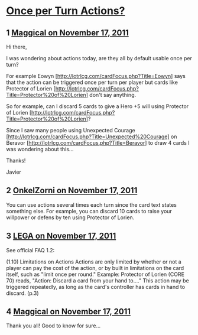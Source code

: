 # [Once per Turn Actions?](https://community.fantasyflightgames.com/topic/56388-once-per-turn-actions/)

## 1 [Maggical on November 17, 2011](https://community.fantasyflightgames.com/topic/56388-once-per-turn-actions/?do=findComment&comment=556903)

Hi there,

I was wondering about actions today, are they all by default usable once per turn?

For example Eowyn [http://lotrlcg.com/cardFocus.php?Title=Eowyn] says that the action can be triggered once per turn per player but cards like Protector of Lorien [http://lotrlcg.com/cardFocus.php?Title=Protector%20of%20Lorien] don't say anything.

So for example, can I discard 5 cards to give a Hero +5 will using Protector of Lorien [http://lotrlcg.com/cardFocus.php?Title=Protector%20of%20Lorien]?

Since I saw many people using Unexpected Courage [http://lotrlcg.com/cardFocus.php?Title=Unexpected%20Courage] on Beravor [http://lotrlcg.com/cardFocus.php?Title=Beravor] to draw 4 cards I was wondering about this...

Thanks!

Javier

## 2 [OnkelZorni on November 17, 2011](https://community.fantasyflightgames.com/topic/56388-once-per-turn-actions/?do=findComment&comment=556908)

You can use actions several times each turn since the card text states something else. For example, you can discard 10 cards to raise your willpower or defens by ten using Protector of Lorien.

## 3 [LEGA on November 17, 2011](https://community.fantasyflightgames.com/topic/56388-once-per-turn-actions/?do=findComment&comment=556915)

See official FAQ 1.2:

(1.10) Limitations on Actions
Actions are only limited by whether or not a player can pay the cost of the action, or by built in limitations on the card itself, such as "limit once per round."
Example: Protector of Lorien (CORE 70) reads, "Action: Discard a card from your hand to...." This action may be triggered repeatedly, as long as the card's controller has cards in hand to discard. (p.3)

## 4 [Maggical on November 17, 2011](https://community.fantasyflightgames.com/topic/56388-once-per-turn-actions/?do=findComment&comment=556939)

Thank you all! Good to know for sure...

